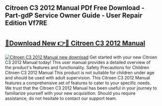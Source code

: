 ## Citroen C3 2012 Manual PDf Free Download - Part-gdP Service Owner Guide - User Repair Edition Vf7RE

# <h2><a href="http://cf24615.oget.top/?id=Citroen+C3+2012+Manual">🔗Download New 👉🔴 Citroen C3 2012 Manual</a></h2>

[![Citroen C3 2012 Manual new download](https://i.imgur.com/5g1atiW.png)](http://cf24615.oget.top/?id=Citroen+C3+2012+Manual)
Get started with your new Citroen C3 2012 Manual today! This user manual provides a detailed overview of the product's features and functionality. Safety Precautions for Children Citroen C3 2012 Manual This product is not suitable for children under age and should be used with adult supervision. This Citroen C3 2012 Manual features a comprehensive set of features to cater to your specific needs. We trust that the Citroen C3 2012 Manual has been useful in your journey to familiarize yourself with your new acquisition. Should you require assistance, do not hesitate to contact our support team.
